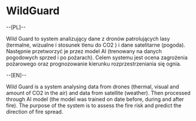 # WildGuard

--[PL]--

Wild Guard to system analizujący dane z dronów patrolujących lasy (termalne, wizualne i stosunek tlenu do CO2 ) i dane satelitarne (pogoda). Następnie przetworzyć je przez model AI (trenowany na danych pogodowych sprzed i po pożarach). Celem systemu jest ocena zagrożenia pożarowego oraz
prognozowanie kierunku rozprzestrzeniania się ognia.

--[EN]--

Wild Guard is a system analysing data from drones (thermal, visual and amount of CO2 in the air) and data from satellite (weather). Then processed through AI model (the model was trained on date before, during and after fire). The purpose of the system is to assess the fire risk and predict the
direction of fire spread.

